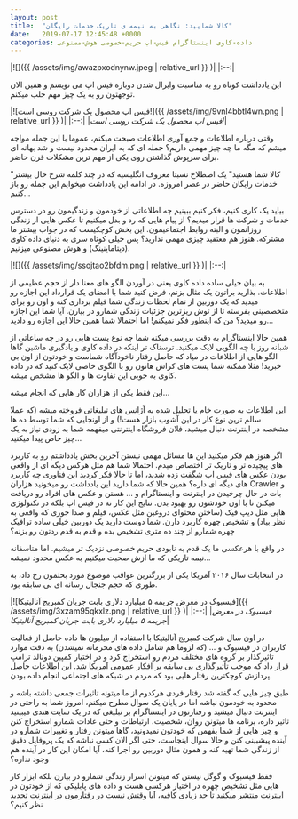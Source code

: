 ```yaml
---
layout: post
title:  "کالا شمایید: نگاهی به نیمه ی تاریک خدمات رایگان"
date:   2019-07-17 12:45:48 +0000
categories: داده-کاوی اینستاگرام فیس-اپ حریم-خصوصی هوش-مصنوعی
---
```

|![]({{ /assets/img/awazpxodnynw.jpeg | relative_url }} )|
|:--:|

این یادداشت کوتاه رو به مناسبت وایرال شدن دوباره فیس اپ می نویسم و همین الان توجهتون رو به یک چیز مهم جلب میکنم.

|![فیس اپ محصول یک شرکت روسی است!]({{ /assets/img/9vnl4bbtl4wn.png | relative_url }} )|
|:--:|
|*فیس اپ محصول یک شرکت روسی است!*|

وقتی درباره اطلاعات و جمع آوری اطلاعات صبحت میکنم، عموما با این جمله مواجه میشم که مگه ما چه چیز مهمی داریم؟ جمله ای که به ایران محدود نیست و شد بهانه ای برای سرپوش گذاشتن روی یکی از مهم ترین مشکلات قرن حاضر.

"کالا شما هستید" یک اصطلاح نسبتا معروف انگلیسیه که در چند کلمه شرح حال بیشتر خدمات رایگان حاضر در عصر امروزه. در ادامه این یادداشت میخوایم این جمله رو باز کنیم...

بیاید یک کاری کنیم، فکر کنیم ببینیم چه اطلاعاتی از خودمون و زندگیمون رو در دسترس خدمات و شرکت ها قرار میدیم؟ از پیام هایی که رد و بدل میکنیم تا عکس هایی از زندگی روزانمون و البته روابط اجتماعیمون. این بخش کوچکیست که در جواب بیشتر ما مشترکه. هنوز هم معتقید چیزی مهمی ندارید؟ پس خیلی کوتاه سری به دنیای داده کاوی (دیتاماینینگ) و هوش مصنوعی میزنیم.

|![]({{ /assets/img/ssojtao2bfdm.png | relative_url }} )|
|:--:|

  

به بیان خیلی ساده داده کاوی یعنی در آوردن الگو های معنا دار از حجم عظیمی از اطلاعات. بذارید براتون یک مثال بزنم، فرض کنید شما با امضای یک قرارداد این اجازه رو میدید که یک دوربین از تمام لحظات زندگی شما فیلم برداری کنه و اون رو برای متخصصینی بفرسته تا از توش ریزترین جزئیات زندگی شمارو در بیارن. آیا شما این اجازه رو میدید؟ من که اینطور فکر نمیکنم! اما احتمالا شما همین حالا این اجازه رو دادید...

همین حالا اینستاگرام به دقت بررسی میکنه شما چه نوع پست هایی رو در چه ساعاتی از شبانه روز با چه الگویی لایک میکنید. ترسناک تر اینکه در داده کاوی و یادگیری ماشین گاها الگو هایی از اطلاعات در میاد که حاصل رفتار ناخودآگاه شماست و خودتون از اون بی خبرید! مثلا ممکنه شما پست های کراش هاتون رو با الگوی خاصی لایک کنید که در داده کاوی به خوبی این تفاوت ها و الگو ها مشخص میشه.

این فقط یکی از هزاران کار هایی که انجام میشه...

این اطلاعات به صورت خام یا تحلیل شده به آژانس های تبلیغاتی فروخته میشه (که عملا سالم ترین نوع کار در این آشوب بازار هست!) و از اونجایی که شما توسط ده ها مشخصه در اینترنت دنبال میشید، فلان فروشگاه اینترنتی میفهمه شما به زودی نیاز به یک چیز خاص پیدا میکنید...

اگر هنوز هم فکر میکنید این ها مسائل مهمی نیستن آخرین بخش یادداشتم رو به کاربرد های پیچیده تر و تاریک تر اختصاص میدم. احتمالا شما هم مثل هرکس دیگه ای از واقعی بودن عکس های فیس اپ شگفت زده شدید، اما تا حالا فکر کردید این فناوری چه کاربرد های دیگه ای داره؟ همین حالا که شما دارید این یادداشت رو میخونید هزاران Crawler و بات در حال چرخیدن در اینترنت و اینستاگرام و ... هستن و عکس های افراد رو دریافت میکنن تا با اون خودشون رو بهبود بدن. نتایج این کار نه در فیس اپ بلکه در تکنولوژی هایی مثل دیپ فیک (ساختن محتوای دروغین مثل عکس، فیلم و صدا جوری که واقعی به نظر بیاد) و تشخیص چهره کاربرد دارن. شما دوست دارید یک دوربین خیلی ساده ترافیک چهره شمارو از چند ده متری تشخیص بده و قدم به قدم ردتون رو بزنه؟

در واقع با هرعکسی ما یک قدم به نابودی حریم خصوصی نزدیک تر میشیم. اما متاسفانه نیمه تاریکی که ما ازش صحبت میکنیم به عکس محدود نمیشه...

در انتخابات سال ۲۰۱۶ آمریکا یکی از بزرگترین عواقب موضوع مورد بحثمون رخ داد، به طوری که حجم جنجال رسانه ای بی سابقه بود.

|![فیسبوک در معرض جریمه ۵ میلیارد دلاری بابت جریان کمبریج آنالیتیکا]({{ /assets/img/3xzam95qkxlz.png | relative_url }} )|
|:--:|
|*فیسبوک در معرض جریمه ۵ میلیارد دلاری بابت جریان کمبریج آنالیتیکا*|

در اون سال شرکت کمبریج آنالیتیکا با استفاده از میلیون ها داده حاصل از فعالیت کاربران در فیسبوک و ... (که لزوما هم شامل داده های محرمانه نمیشدن) به دقت موارد تاثیرگذار بر گروه های مختلف مردم رو استخراج کرد و در اختیار کمپین دونالد ترامپ قرار داد که موجب تاثیرگذاری بی سابقه بر افکار عمومی آمریکا شد. این اطلاعات حاصل پردازش کوچکترین رفتار هایی بود که مردم در شبکه های اجتماعی انجام داده بودن.

طبق چیز هایی که گفته شد رفتار فردی هرکدوم از ما میتونه تاثیرات جمعی داشته باشه و محدود به خودمون نباشه اما در پایان یک سوال مطرح میکنم، امروز شما به راحتی در اینترنت دنبال میشید و رفتارتون در اینستاگرام بر تبلیغی که در یک سایت هندی میبینید تاثیر داره، برنامه ها میتونن روان، شخصیت، ارتباطات و حتی عادات شمارو استخراج کنن و چیز هایی از شما بفهمن که خودتون نمیدونید، گاها میتونن رفتار و تغییرات شمارو در آینده پیشبینی کنن و حالا سوال اینجاست، حتی اگر الان کسی نباشه که یک پروفایل دقیق از زندگی شما تهیه کنه و همون مثال دوربین رو اجرا کنه، آیا امکان این کار در آینده هم وجود نداره؟

فقط فیسبوک و گوگل نیستن که میتونن اسرار زندگی شمارو در بیارن بلکه ابزار کار هایی مثل تشخیص چهره در اختیار هرکسی هست و داده های پابلیکی که از خودتون در اینترنت منتشر میکنید تا حد زیادی کافیه، آیا وقتش نیست در رفتارمون در اینترنت تجدید نظر کنیم؟